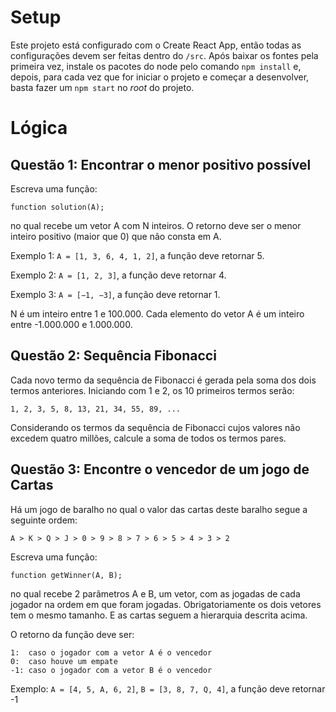 # Setup

Este projeto está configurado com o Create React App, então todas as configurações devem ser feitas dentro do `/src`.
Após baixar os fontes pela primeira vez, instale os pacotes do node pelo comando `npm install` e, depois, para cada vez que for iniciar o projeto e começar a desenvolver, basta fazer um `npm start` no _root_ do projeto.

# Lógica

## Questão 1: Encontrar o menor positivo possível

Escreva uma função:

    function solution(A);

no qual recebe um vetor A com N inteiros.
O retorno deve ser o menor inteiro positivo (maior que 0) que não consta em A.

Exemplo 1: `A = [1, 3, 6, 4, 1, 2]`, a função deve retornar 5.

Exemplo 2: `A = [1, 2, 3]`, a função deve retornar 4.

Exemplo 3: `A = [−1, −3]`, a função deve retornar 1.

N é um inteiro entre 1 e 100.000.
Cada elemento do vetor A é um inteiro entre -1.000.000 e 1.000.000.

## Questão 2: Sequência Fibonacci

Cada novo termo da sequência de Fibonacci é gerada pela soma dos dois termos anteriores. Iniciando com 1 e 2, os 10 primeiros termos serão:

`1, 2, 3, 5, 8, 13, 21, 34, 55, 89, ...`

Considerando os termos da sequência de Fibonacci cujos valores não excedem quatro millões, calcule a soma de todos os termos pares.

## Questão 3: Encontre o vencedor de um jogo de Cartas

Há um jogo de baralho no qual o valor das cartas deste baralho segue a seguinte ordem:

`A > K > Q > J > 0 > 9 > 8 > 7 > 6 > 5 > 4 > 3 > 2`

Escreva uma função:

    function getWinner(A, B);

no qual recebe 2 parâmetros A e B, um vetor, com as jogadas de cada jogador na ordem em que foram jogadas.
Obrigatoriamente os dois vetores tem o mesmo tamanho.
E as cartas seguem a hierarquia descrita acima.

O retorno da função deve ser:

    1:	caso o jogador com a vetor A é o vencedor
    0:	caso houve um empate
    -1:	caso o jogador com a vetor B é o vencedor

Exemplo: `A = [4, 5, A, 6, 2]`, `B = [3, 8, 7, Q, 4]`, a função deve retornar -1

